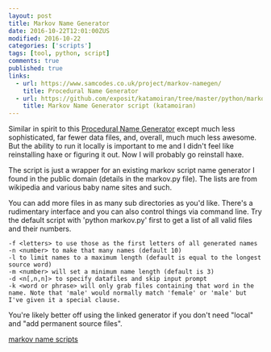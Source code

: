 ```yaml
---
layout: post
title: Markov Name Generator
date: 2016-10-22T12:01:00ZUS
modified: 2016-10-22
categories: ['scripts']
tags: [tool, python, script]
comments: true
published: true
links:
  - url: https://www.samcodes.co.uk/project/markov-namegen/
    title: Procedural Name Generator
  - url: https://github.com/exposit/katamoiran/tree/master/python/markov
    title: Markov Name Generator script (katamoiran)
---
```


Similar in spirit to this [Procedural Name Generator](https://www.samcodes.co.uk/project/markov-namegen/) except much less sophisticated, far fewer data files, and, overall, much much less awesome. But the ability to run it locally is important to me and I didn't feel like reinstalling haxe or figuring it out. Now I will probably go reinstall haxe.

<!--more-->

The script is just a wrapper for an existing markov script name generator I found in the public domain (details in the markov.py file). The lists are from wikipedia and various baby name sites and such.

You can add more files in as many sub directories as you'd like. There's a rudimentary interface and you can also control things via command line. Try the default script with 'python markov.py' first to get a list of all valid files and their numbers.

```
-f <letters> to use those as the first letters of all generated names
-n <number> to make that many names (default 10)
-l to limit names to a maximum length (default is equal to the longest source word)
-m <number> will set a minimum name length (default is 3)
-d <n[,n,n]> to specify datafiles and skip input prompt
-k <word or phrase> will only grab files containing that word in the name. Note that 'male' would normally match 'female' or 'male' but I've given it a special clause.
```

You're likely better off using the linked generator if you don't need "local" and "add permanent source files".

<div id="button"><a href="https://github.com/exposit/katamoiran/tree/master/python/markov" class="btn btn-info">markov name scripts</a></div>
